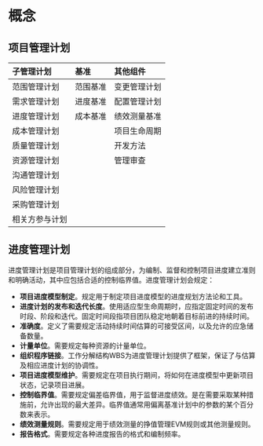﻿# 概念

## 项目管理计划
| 子管理计划 | 基准 | 其他组件 |
| :- | :- | :- | 
| 范围管理计划 | 范围基准 | 变更管理计划 |
| 需求管理计划 | 进度基准 | 配置管理计划 |
| 进度管理计划 | 成本基准 | 绩效测量基准 |
| 成本管理计划 | | 项目生命周期 |
| 质量管理计划 | | 开发方法 |
| 资源管理计划 | | 管理审查 |
| 沟通管理计划 | | |
| 风险管理计划 | | |
| 采购管理计划 | | |
| 相关方参与计划 | | | 

## 进度管理计划
进度管理计划是项目管理计划的组成部分，为编制、监督和控制项目进度建立准则和明确活动，其中应包括合适的控制临界值。进度管理计划会规定：  
+ **项目进度模型制定**。规定用于制定项目进度模型的进度规划方法论和工具。
+ **进度计划的发布和迭代长度**。使用适应型生命周期时，应指定固定时间的发布时段、阶段和迭代。固定时间段指项目团队稳定地朝着目标前进的持续时间。
+ **准确度**。定义了需要规定活动持续时间估算的可接受区间，以及允许的应急储备数量。
+ **计量单位**。需要规定每种资源的计量单位。 
+ **组织程序链接**。工作分解结构WBS为进度管理计划提供了框架，保证了与估算及相应进度计划的协调性。
+ **项目进度模型维护**。需要规定在项目执行期间，将如何在进度模型中更新项目状态，记录项目进展。
+ **控制临界值**。需要规定偏差临界值，用于监督进度绩效。是在需要采取某种措施前，允许出现的最大差异。临界值通常用偏离基准计划中的参数的某个百分数来表示。
+ **绩效测量规则**。需要规定用于绩效测量的挣值管理EVM规则或其他测量规则。
+ **报告格式**。需要规定各种进度报告的格式和编制频率。